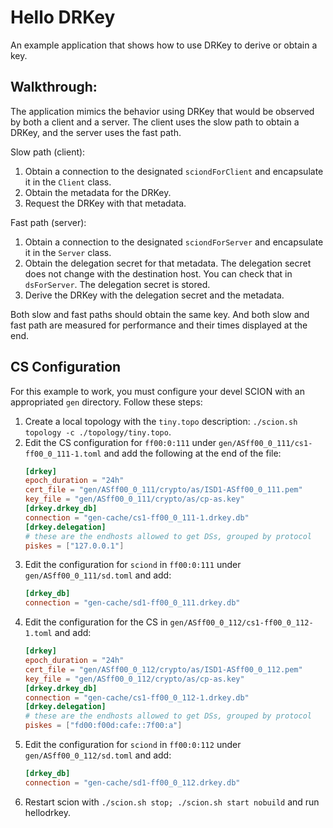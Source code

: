 # Hello DRKey

An example application that shows how to use DRKey to derive or obtain a key.

## Walkthrough:

The application mimics the behavior using DRKey that would be observed by both a client and a server.
The client uses the slow path to obtain a DRKey, and the server uses the fast path.

Slow path (client):
1. Obtain a connection to the designated `sciondForClient` and encapsulate it in the `Client` class.
1. Obtain the metadata for the DRKey.
1. Request the DRKey with that metadata.

Fast path (server):
1. Obtain a connection to the designated `sciondForServer` and encapsulate it in the `Server` class.
1. Obtain the delegation secret for that metadata. The delegation secret does not change with the destination host.
   You can check that in `dsForServer`. The delegation secret is stored.
1. Derive the DRKey with the delegation secret and the metadata.

Both slow and fast paths should obtain the same key.
And both slow and fast path are measured for performance and their times displayed at the end.

## CS Configuration

For this example to work, you must configure your devel SCION with an appropriated `gen` directory.
Follow these steps:

1. Create a local topology with the `tiny.topo` description: `./scion.sh topology -c ./topology/tiny.topo`.
1. Edit the CS configuration for `ff00:0:111` under `gen/ASff00_0_111/cs1-ff00_0_111-1.toml`
   and add the following at the end of the file:
   ```toml
   [drkey]
   epoch_duration = "24h"
   cert_file = "gen/ASff00_0_111/crypto/as/ISD1-ASff00_0_111.pem"
   key_file = "gen/ASff00_0_111/crypto/as/cp-as.key"
   [drkey.drkey_db]
   connection = "gen-cache/cs1-ff00_0_111-1.drkey.db"
   [drkey.delegation]
   # these are the endhosts allowed to get DSs, grouped by protocol
   piskes = ["127.0.0.1"]
   ```
1. Edit the configuration for `sciond` in `ff00:0:111` under `gen/ASff00_0_111/sd.toml` and add:
   ```toml
   [drkey_db]
   connection = "gen-cache/sd1-ff00_0_111.drkey.db"
   ```
1. Edit the configuration for the CS in `gen/ASff00_0_112/cs1-ff00_0_112-1.toml` and add:
   ```toml
   [drkey]
   epoch_duration = "24h"
   cert_file = "gen/ASff00_0_112/crypto/as/ISD1-ASff00_0_112.pem"
   key_file = "gen/ASff00_0_112/crypto/as/cp-as.key"
   [drkey.drkey_db]
   connection = "gen-cache/cs1-ff00_0_112-1.drkey.db"
   [drkey.delegation]
   # these are the endhosts allowed to get DSs, grouped by protocol
   piskes = ["fd00:f00d:cafe::7f00:a"]
   ```
1. Edit the configuration for `sciond` in `ff00:0:112` under `gen/ASff00_0_112/sd.toml` and add:
   ```toml
   [drkey_db]
   connection = "gen-cache/sd1-ff00_0_112.drkey.db"
   ```
1. Restart scion with `./scion.sh stop; ./scion.sh start nobuild` and run hellodrkey.
